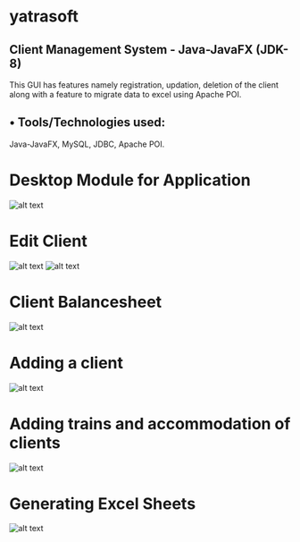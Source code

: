 # yatrasoft
## Client Management System  - Java-JavaFX (JDK-8)

This GUI has features namely registration, updation, deletion of the client along with a feature to migrate data to excel using Apache POI.

## •	Tools/Technologies used:
Java-JavaFX, MySQL, JDBC, Apache POI.


# Desktop Module for Application 
![alt text](https://raw.githubusercontent.com/newtein/yatrasoft/master/UI_images/1.%20Welcome_Page.JPG)

# Edit Client
![alt text](https://raw.githubusercontent.com/newtein/yatrasoft/master/UI_images/2.%20editclient1.JPG)
![alt text](https://raw.githubusercontent.com/newtein/yatrasoft/master/UI_images/3.%20editclient2.JPG)

# Client Balancesheet
![alt text](https://raw.githubusercontent.com/newtein/yatrasoft/master/UI_images/4.%20client_balancesheet.JPG)

# Adding a client
![alt text](https://raw.githubusercontent.com/newtein/yatrasoft/master/UI_images/5.%20adding_a_client.JPG)

# Adding trains and accommodation of clients
![alt text](https://raw.githubusercontent.com/newtein/yatrasoft/master/UI_images/6.%20adding_trains___accommodation.JPG)

# Generating Excel Sheets
![alt text](https://raw.githubusercontent.com/newtein/yatrasoft/master/UI_images/7.%20generating_excel_sheets.JPG)
